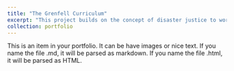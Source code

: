 ```yaml
---
title: "The Grenfell Curriculum"
excerpt: "This project builds on the concept of disaster justice to work with members of the Grenfell Tower fire community (survivors, bereaved families and residents) in London to co-construct priorities and approaches for disaster justice education for future generations. <br/><br/><img src='/images/grenfell.jpg'>"
collection: portfolio
---
```


This is an item in your portfolio. It can be have images or nice text. If you name the file .md, it will be parsed as markdown. If you name the file .html, it will be parsed as HTML. 
